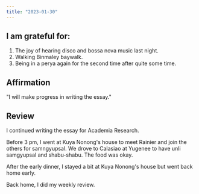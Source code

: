 ```yaml
---
title: "2023-01-30"
---
```

## I am grateful for:
1. The joy of hearing disco and bossa nova music last night.
2. Walking Binmaley baywalk.
3. Being in a perya again for the second time after quite some time.

## Affirmation

"I will make progress in writing the essay."

## Review

I continued writing the essay for Academia Research.

Before 3 pm, I went at Kuya Nonong's house to meet Rainier and join the others for samngyupsal. We drove to Calasiao at Yugenee to have unli samgyupsal and shabu-shabu. The food was okay.

After the early dinner, I stayed a bit at Kuya Nonong's house but went back home early.

Back home, I did my weekly review.
